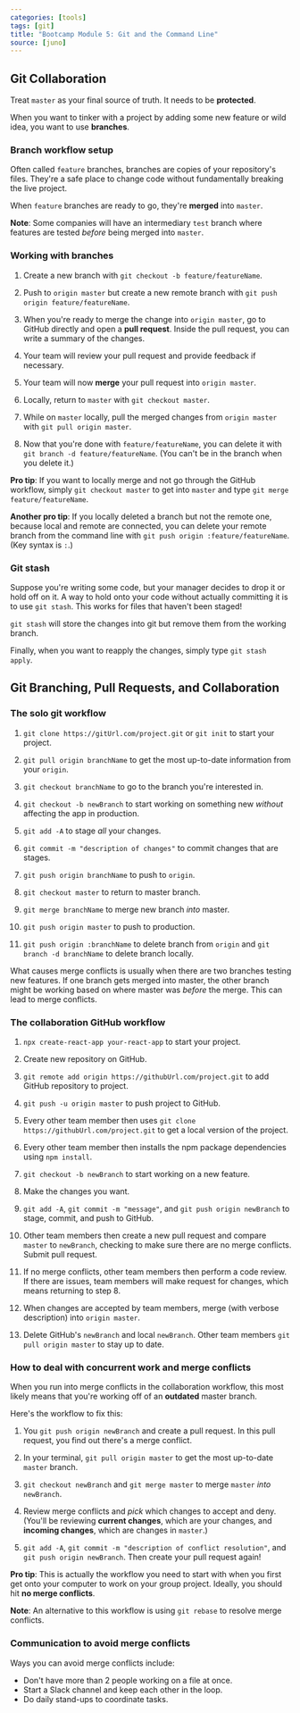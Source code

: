 ```yaml
---
categories: [tools]
tags: [git]
title: "Bootcamp Module 5: Git and the Command Line"
source: [juno]
---
```


## Git Collaboration

Treat `master` as your final source of truth. It needs to be **protected**.

When you want to tinker with a project by adding some new feature or wild idea, you want to use **branches**.

### Branch workflow setup

Often called `feature` branches, branches are copies of your repository's files. They're a safe place to change code without fundamentally breaking the live project.

When `feature` branches are ready to go, they're **merged** into `master`.

**Note**: Some companies will have an intermediary `test` branch where features are tested *before* being merged into `master`.

### Working with branches

1. Create a new branch with `git checkout -b feature/featureName`.

2. Push to `origin master` but create a new remote branch with `git push origin feature/featureName`.

3. When you're ready to merge the change into `origin master`, go to GitHub directly and open a **pull request**. Inside the pull request, you can write a summary of the changes.

4. Your team will review your pull request and provide feedback if necessary.

5. Your team will now **merge** your pull request into `origin master`.

6. Locally, return to `master` with `git checkout master`.

7. While on `master` locally, pull the merged changes from `origin master` with `git pull origin master`.

8. Now that you're done with `feature/featureName`, you can delete it with `git branch -d feature/featureName`. (You can't be in the branch when you delete it.)

**Pro tip**: If you want to locally merge and not go through the GitHub workflow, simply `git checkout master` to get into `master` and type `git merge feature/featureName`.

**Another pro tip**: If you locally deleted a branch but not the remote one, because local and remote are connected, you can delete your remote branch from the command line with `git push origin :feature/featureName`. (Key syntax is `:`.)

### Git stash

Suppose you're writing some code, but your manager decides to drop it or hold off on it. A way to hold onto your code without actually committing it is to use `git stash`. This works for files that haven't been staged!

`git stash` will store the changes into git but remove them from the working branch.

Finally, when you want to reapply the changes, simply type `git stash apply`.

## Git Branching, Pull Requests, and Collaboration

### The solo git workflow

1. `git clone https://gitUrl.com/project.git` or `git init` to start your project.

2. `git pull origin branchName` to get the most up-to-date information from your `origin`.

3. `git checkout branchName` to go to the branch you're interested in.

4. `git checkout -b newBranch` to start working on something new *without* affecting the app in production.

5. `git add -A` to stage *all* your changes.

6. `git commit -m "description of changes"` to commit changes that are stages.

7. `git push origin branchName` to push to `origin`.

8. `git checkout master` to return to master branch.

9. `git merge branchName` to merge new branch *into* master.

10. `git push origin master` to push to production.

11. `git push origin :branchName` to delete branch from `origin` and `git branch -d branchName` to delete branch locally.

What causes merge conflicts is usually when there are two branches testing new features. If one branch gets merged into master, the other branch might be working based on where master was *before* the merge. This can lead to merge conflicts.

### The collaboration GitHub workflow

1. `npx create-react-app your-react-app` to start your project.

2. Create new repository on GitHub.

3. `git remote add origin https://githubUrl.com/project.git` to add GitHub repository to project.

4. `git push -u origin master` to push project to GitHub.

5. Every other team member then uses `git clone https://githubUrl.com/project.git` to get a local version of the project.

6. Every other team member then installs the npm package dependencies using `npm install`.

7. `git checkout -b newBranch` to start working on a new feature.

8. Make the changes you want.

9. `git add -A`, `git commit -m "message"`, and `git push origin newBranch` to stage, commit, and push to GitHub.

10. Other team members then create a new pull request and compare `master` to `newBranch`, checking to make sure there are no merge conflicts. Submit pull request.

11. If no merge conflicts, other team members then perform a code review. If there are issues, team members will make request for changes, which means returning to step 8.

12. When changes are accepted by team members, merge (with verbose description) into `origin master`.

13. Delete GitHub's `newBranch` and local `newBranch`. Other team members `git pull origin master` to stay up to date.

### How to deal with concurrent work and merge conflicts

When you run into merge conflicts in the collaboration workflow, this most likely means that you're working off of an **outdated** master branch.

Here's the workflow to fix this:

1. You `git push origin newBranch` and create a pull request. In this pull request, you find out there's a merge conflict.

2. In your terminal, `git pull origin master` to get the most up-to-date `master` branch.

3. `git checkout newBranch` and `git merge master` to merge `master` *into* `newBranch`.

4. Review merge conflicts and *pick* which changes to accept and deny. (You'll be reviewing **current changes**, which are your changes, and **incoming changes**, which are changes in `master`.)

5. `git add -A`, `git commit -m "description of conflict resolution"`, and `git push origin newBranch`. Then create your pull request again!

**Pro tip**: This is actually the workflow you need to start with when you first get onto your computer to work on your group project. Ideally, you should hit **no merge conflicts**.

**Note**: An alternative to this workflow is using `git rebase` to resolve merge conflicts.

### Communication to avoid merge conflicts

Ways you can avoid merge conflicts include:

* Don't have more than 2 people working on a file at once.
* Start a Slack channel and keep each other in the loop.
* Do daily stand-ups to coordinate tasks.